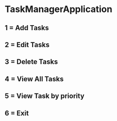 # TaskManagerApplication

## 1 = Add Tasks

## 2 = Edit Tasks

## 3 = Delete Tasks

## 4 = View All Tasks

## 5 = View Task by priority

## 6 = Exit
